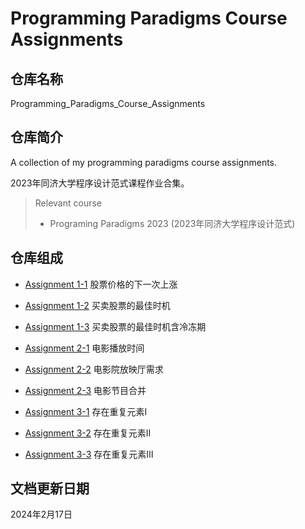 # Programming Paradigms Course Assignments

## 仓库名称

Programming_Paradigms_Course_Assignments

## 仓库简介

A collection of my programming paradigms course assignments.

2023年同济大学程序设计范式课程作业合集。

> Relevant course
> * Programing Paradigms 2023 (2023年同济大学程序设计范式)

## 仓库组成

* [Assignment 1-1](Assignment_1_1)
股票价格的下一次上涨

* [Assignment 1-2](Assignment_1_2)
买卖股票的最佳时机

* [Assignment 1-3](Assignment_1_3)
买卖股票的最佳时机含冷冻期

* [Assignment 2-1](Assignment_2_1)
电影播放时间

* [Assignment 2-2](Assignment_2_2)
电影院放映厅需求

* [Assignment 2-3](Assignment_2_3)
电影节目合并

* [Assignment 3-1](Assignment_3_1)
存在重复元素Ⅰ

* [Assignment 3-2](Assignment_3_2)
存在重复元素Ⅱ

* [Assignment 3-3](Assignment_3_3)
存在重复元素Ⅲ

## 文档更新日期

2024年2月17日
